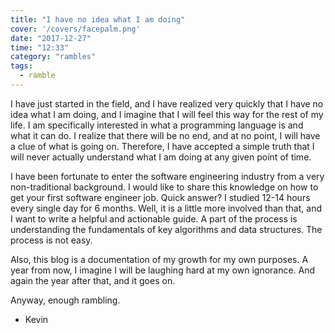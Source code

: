 ```yaml
---
title: "I have no idea what I am doing"
cover: '/covers/facepalm.png'
date: "2017-12-27"
time: "12:33"
category: "rambles"
tags:
  - ramble
---
```


I have just started in the field, and I have realized very quickly that I have no idea what I am doing, and I imagine that I will feel this way for the rest of my life.  I am specifically interested in what a programming language is and what it can do.  I realize that there will be no end, and at no point, I will have a clue of what is going on.  Therefore, I have accepted a simple truth that I will never actually understand what I am doing at any given point of time.

I have been fortunate to enter the software engineering industry from a very non-traditional background.  I would like to share this knowledge on how to get your first software engineer job.  Quick answer?  I studied 12-14 hours every single day for 6 months.  Well, it is a little more involved than that, and I want to write a helpful and actionable guide.  A part of the process is understanding the fundamentals of key algorithms and data structures.  The process is not easy.

Also, this blog is a documentation of my growth for my own purposes.  A year from now, I imagine I will be laughing hard at my own ignorance.  And again the year after that, and it goes on.

Anyway, enough rambling.

- Kevin
